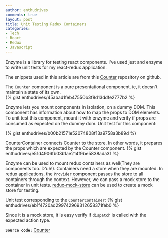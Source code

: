 ```yaml
---
author: enthudrives
comments: true
layout: post
title: Unit Testing Redux Containers
categories:
- Tech
- React
- Redux
- Javascript
---
```


Enzyme is a library for testing react components. I've used jest and enzyme to write unit tests for my react-redux application. 

The snippets used in this article are from this [Counter](https://github.com/enthudrives/counter-demo) repository on github.

The `Counter` component is a pure presentational component. ie, it doesn't maintain a state of its own.  
{% gist enthudrives/45abad1feb47550b3f8d13ddfe2777b2 %} 


Enzyme lets you mount components in isolation, on a dummy DOM. 
This component has information about how to map the props to DOM elements. 
To unit test this component, mount it with enzyme and verify if props are consumed as expected on the dummy dom.
Unit test for this component:
    
{% gist enthudrives/b00b21571e52074808f13a9758a3b89d %}

CounterContainer connects Counter to the store. In other words, it prepares the props which are expected by the Counter component. 
{% gist enthudrives/e51d4906fb03b1ae214f9be5838ada31 %} 

Enzyme can be used to mount redux containers as well(They are components too. D'uh!). 
Containers need a store when they are mounted. In redux applications, the `Provider` component passes the store to all containers through the context. However, we can pass a mock store to the container in unit tests. [redux-mock-store](https://github.com/arnaudbenard/redux-mock-store) can be used to create a mock store for testing.

Unit test corresponding to the `CounterContainer`:
{% gist enthudrives/eb1f4720ad299742969312658371feb0 %} 

Since it is a mock store, it is easy verify if `dispatch` is called with the expected action type.

<b><code>Source code:</code></b> [Counter](https://github.com/enthudrives/counter-demo)
